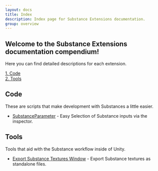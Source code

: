 ```yaml
---
layout: docs
title: Index
description: Index page for Substance Extensions documentation.
group: overview
---
```


Welcome to the Substance Extensions documentation compendium!
----------------------------------------------------------

Here you can find detailed descriptions for each extension.

[1. Code](#code)<br>
[2. Tools](#tools)

Code
----
These are scripts that make development with Substances a little easier.

- [SubstanceParameter](code/substanceparameter.md) - Easy Selection of Substance inputs via the inspector.

Tools
-----
Tools that aid with the Substance workflow inside of Unity.

- [Export Substance Textures Window](tools/exportsubstancetextureswindow.md) - Export Substance textures as standalone files.
